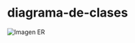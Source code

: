 # diagrama-de-clases
![Imagen ER]([[https://github.com/NINI-MAKE-UP-2558164/diagrama_de_clases/blob/main/diagrama%20de%20clases.svg)
